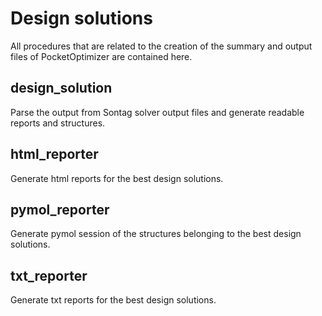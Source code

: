 # Design solutions

All procedures that are related to the creation of the summary and output files of
PocketOptimizer are contained here.

## design_solution

Parse the output from Sontag solver output files and generate readable reports and structures.

## html_reporter

Generate html reports for the best design solutions.

## pymol_reporter

Generate pymol session of the structures belonging to the best design solutions.

## txt_reporter

Generate txt reports for the best design solutions.